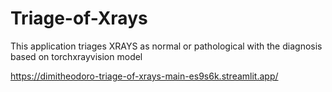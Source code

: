 # Triage-of-Xrays
This application triages XRAYS as normal or pathological with the diagnosis based on torchxrayvision model

https://dimitheodoro-triage-of-xrays-main-es9s6k.streamlit.app/
